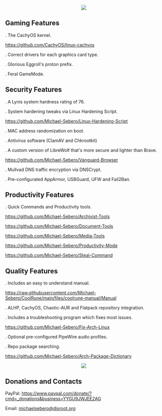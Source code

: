 <p align="center">
	<img src="https://i.postimg.cc/VLTRqVvW/logo.png" />
                                                                                                                                      	
## Gaming Features
	
. The CachyOS kernel.

https://github.com/CachyOS/linux-cachyos

. Correct drivers for each graphics card type.
	
. Glorious Eggroll's proton prefix.
	
. Feral GameMode.

## Security Features 
	
. A Lynis system hardness rating of 76.
	
. System hardening tweaks via Linux Hardening Script.
	
https://github.com/Michael-Sebero/Linux-Hardening-Script
	
. MAC address randomization on boot.
	
. Antivirus software (ClamAV and Chkrootkit)
	
. A custom version of LibreWolf that's more secure and lighter than Brave.

https://github.com/Michael-Sebero/Vanguard-Browser
	
. Mullvad DNS traffic encryption via DNSCrypt.
	
. Pre-configurated AppArmor, USBGuard, UFW and Fail2Ban.
	
## Productivity Features
	
. Quick Commands and Productivity tools.
	
https://github.com/Michael-Sebero/Archivist-Tools
	
https://github.com/Michael-Sebero/Document-Tools
	
https://github.com/Michael-Sebero/Media-Tools
	
https://github.com/Michael-Sebero/Productivity-Mode
	
https://github.com/Michael-Sebero/Steal-Command
	
## Quality Features
	
. Includes an easy to understand manual.
	
https://raw.githubusercontent.com/Michael-Sebero/CoolRune/main/files/coolrune-manual/Manual
	
. ALHP, CachyOS, Chaotic-AUR and Flatpack repository integration.
	
. Includes a troubleshooting program which fixes most issues.
	
https://github.com/Michael-Sebero/Fix-Arch-Linux
	
. Optional pre-configured PipeWire audio profiles.
	
. Repo package searching.
	
https://github.com/Michael-Sebero/Arch-Package-Dictionary
	
<p align="center">
	<img src="https://i.postimg.cc/C53HDLTZ/ksnip-20240224-100057.png" />

## Donations and Contacts
PayPal: https://www.paypal.com/donate/?cmd=_donations&business=YYGU9JWJEE2AG

Email: michaelsebero@disroot.org

